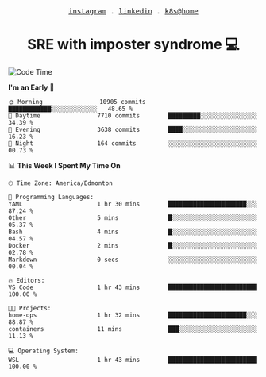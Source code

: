 <p align="center">
  <samp>
    <a href="https://www.instagram.com/lildrunkensmurf/">instagram</a> .
    <a href="https://www.linkedin.com/in/joryirving/">linkedin</a> .
    <a href="https://github.com/joryirving/k3s-home-cluster">k8s@home</a>
  </samp>
</p>

<h1 align="center">
  SRE with imposter syndrome 💻
</h1>

<!--START_SECTION:waka-->
![Code Time](http://img.shields.io/badge/Code%20Time-144%20hrs%204%20mins-blue)

**I'm an Early 🐤** 

```text
🌞 Morning                10905 commits       ████████████░░░░░░░░░░░░░   48.65 % 
🌆 Daytime                7710 commits        █████████░░░░░░░░░░░░░░░░   34.39 % 
🌃 Evening                3638 commits        ████░░░░░░░░░░░░░░░░░░░░░   16.23 % 
🌙 Night                  164 commits         ░░░░░░░░░░░░░░░░░░░░░░░░░   00.73 % 
```


📊 **This Week I Spent My Time On** 

```text
🕑︎ Time Zone: America/Edmonton

💬 Programming Languages: 
YAML                     1 hr 30 mins        ██████████████████████░░░   87.24 % 
Other                    5 mins              █░░░░░░░░░░░░░░░░░░░░░░░░   05.37 % 
Bash                     4 mins              █░░░░░░░░░░░░░░░░░░░░░░░░   04.57 % 
Docker                   2 mins              █░░░░░░░░░░░░░░░░░░░░░░░░   02.78 % 
Markdown                 0 secs              ░░░░░░░░░░░░░░░░░░░░░░░░░   00.04 % 

🔥 Editors: 
VS Code                  1 hr 43 mins        █████████████████████████   100.00 % 

🐱‍💻 Projects: 
home-ops                 1 hr 32 mins        ██████████████████████░░░   88.87 % 
containers               11 mins             ███░░░░░░░░░░░░░░░░░░░░░░   11.13 % 

💻 Operating System: 
WSL                      1 hr 43 mins        █████████████████████████   100.00 % 
```


<!--END_SECTION:waka-->